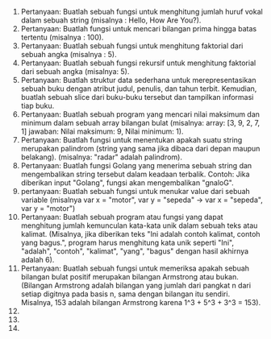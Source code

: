 1. Pertanyaan: Buatlah sebuah fungsi untuk menghitung jumlah huruf vokal dalam sebuah string (misalnya : Hello, How Are You?).
2. Pertanyaan: Buatlah fungsi untuk mencari bilangan prima hingga batas tertentu (misalnya : 100).
3. Pertanyaan: Buatlah sebuah fungsi untuk menghitung faktorial dari sebuah angka (misalnya : 5).
4. Pertanyaan: Buatlah sebuah fungsi rekursif untuk menghitung faktorial dari sebuah angka (misalnya: 5).
5. Pertanyaan: Buatlah struktur data sederhana untuk merepresentasikan sebuah buku dengan atribut judul, penulis, dan tahun terbit. Kemudian, buatlah sebuah slice dari buku-buku tersebut dan tampilkan informasi tiap buku.
6. Pertanyaan: Buatlah sebuah program yang mencari nilai maksimum dan minimum dalam sebuah array bilangan bulat (misalnya: array: [3, 9, 2, 7, 1] jawaban: Nilai maksimum: 9, Nilai minimum: 1).
7. Pertanyaan: Buatlah fungsi untuk menentukan apakah suatu string merupakan palindrom (string yang sama jika dibaca dari depan maupun belakang). (misalnya: "radar" adalah palindrom).
8. Pertanyaan: Buatlah fungsi Golang yang menerima sebuah string dan mengembalikan string tersebut dalam keadaan terbalik. Contoh: Jika diberikan input "Golang", fungsi akan mengembalikan "gnaloG".
9. pertanyaan: Buatlah sebuah fungsi untuk menukar value dari sebuah variable (misalnya var x = "motor", var y = "sepeda" -> var x = "sepeda", var y = "motor")
10. Pertanyaan: Buatlah sebuah program atau fungsi yang dapat menghitung jumlah kemunculan kata-kata unik dalam sebuah teks atau kalimat. (Misalnya, jika diberikan teks "Ini adalah contoh kalimat, contoh yang bagus.", program harus menghitung kata unik seperti "Ini", "adalah", "contoh", "kalimat", "yang", "bagus" dengan hasil akhirnya adalah 6).
11. Pertanyaan: Buatlah sebuah fungsi untuk memeriksa apakah sebuah bilangan bulat positif merupakan bilangan Armstrong atau bukan. (Bilangan Armstrong adalah bilangan yang jumlah dari pangkat n dari setiap digitnya pada basis n, sama dengan bilangan itu sendiri. Misalnya, 153 adalah bilangan Armstrong karena 1^3 + 5^3 + 3^3 = 153).
12.   
13.
14.
